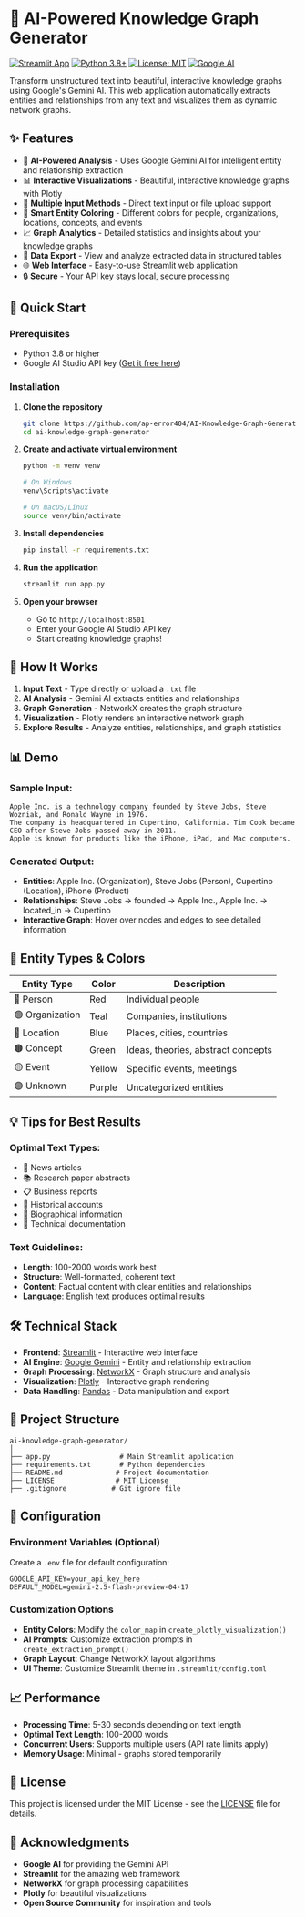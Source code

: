# 🧠 AI-Powered Knowledge Graph Generator

[![Streamlit App](https://static.streamlit.io/badges/streamlit_badge_black_white.svg)](https://your-app-url.streamlit.app)
[![Python 3.8+](https://img.shields.io/badge/python-3.8+-blue.svg)](https://www.python.org/downloads/)
[![License: MIT](https://img.shields.io/badge/License-MIT-yellow.svg)](https://opensource.org/licenses/MIT)
[![Google AI](https://img.shields.io/badge/Powered%20by-Google%20Gemini-4285F4.svg)](https://ai.google.dev/)

Transform unstructured text into beautiful, interactive knowledge graphs using Google's Gemini AI. This web application automatically extracts entities and relationships from any text and visualizes them as dynamic network graphs.


## ✨ Features

- 🤖 **AI-Powered Analysis** - Uses Google Gemini AI for intelligent entity and relationship extraction
- 📊 **Interactive Visualizations** - Beautiful, interactive knowledge graphs with Plotly
- 📁 **Multiple Input Methods** - Direct text input or file upload support
- 🎨 **Smart Entity Coloring** - Different colors for people, organizations, locations, concepts, and events
- 📈 **Graph Analytics** - Detailed statistics and insights about your knowledge graphs
- 💾 **Data Export** - View and analyze extracted data in structured tables
- 🌐 **Web Interface** - Easy-to-use Streamlit web application
- 🔒 **Secure** - Your API key stays local, secure processing

## 🚀 Quick Start

### Prerequisites
- Python 3.8 or higher
- Google AI Studio API key ([Get it free here](https://makersuite.google.com/app/apikey))

### Installation

1. **Clone the repository**
   ```bash
   git clone https://github.com/ap-error404/AI-Knowledge-Graph-Generator.git
   cd ai-knowledge-graph-generator
   ```

2. **Create and activate virtual environment**
   ```bash
   python -m venv venv
   
   # On Windows
   venv\Scripts\activate
   
   # On macOS/Linux  
   source venv/bin/activate
   ```

3. **Install dependencies**
   ```bash
   pip install -r requirements.txt
   ```

4. **Run the application**
   ```bash
   streamlit run app.py
   ```

5. **Open your browser**
   - Go to `http://localhost:8501`
   - Enter your Google AI Studio API key
   - Start creating knowledge graphs!

## 🎯 How It Works

1. **Input Text** - Type directly or upload a `.txt` file
2. **AI Analysis** - Gemini AI extracts entities and relationships
3. **Graph Generation** - NetworkX creates the graph structure
4. **Visualization** - Plotly renders an interactive network graph
5. **Explore Results** - Analyze entities, relationships, and graph statistics

## 📊 Demo

### Sample Input:
```
Apple Inc. is a technology company founded by Steve Jobs, Steve Wozniak, and Ronald Wayne in 1976. 
The company is headquartered in Cupertino, California. Tim Cook became CEO after Steve Jobs passed away in 2011. 
Apple is known for products like the iPhone, iPad, and Mac computers.
```

### Generated Output:
- **Entities**: Apple Inc. (Organization), Steve Jobs (Person), Cupertino (Location), iPhone (Product)
- **Relationships**: Steve Jobs → founded → Apple Inc., Apple Inc. → located_in → Cupertino
- **Interactive Graph**: Hover over nodes and edges to see detailed information

## 🎨 Entity Types & Colors

| Entity Type | Color | Description |
|-------------|-------|-------------|
| 🔴 Person | Red | Individual people |
| 🟢 Organization | Teal | Companies, institutions |
| 🔵 Location | Blue | Places, cities, countries |
| 🟤 Concept | Green | Ideas, theories, abstract concepts |
| 🟡 Event | Yellow | Specific events, meetings |
| 🟣 Unknown | Purple | Uncategorized entities |

## 💡 Tips for Best Results

### Optimal Text Types:
- 📰 News articles
- 📚 Research paper abstracts  
- 📋 Business reports
- 📖 Historical accounts
- 👤 Biographical information
- 📄 Technical documentation

### Text Guidelines:
- **Length**: 100-2000 words work best
- **Structure**: Well-formatted, coherent text
- **Content**: Factual content with clear entities and relationships
- **Language**: English text produces optimal results

## 🛠️ Technical Stack

- **Frontend**: [Streamlit](https://streamlit.io/) - Interactive web interface
- **AI Engine**: [Google Gemini](https://ai.google.dev/) - Entity and relationship extraction
- **Graph Processing**: [NetworkX](https://networkx.org/) - Graph structure and analysis
- **Visualization**: [Plotly](https://plotly.com/python/) - Interactive graph rendering
- **Data Handling**: [Pandas](https://pandas.pydata.org/) - Data manipulation and export

## 📁 Project Structure

```
ai-knowledge-graph-generator/
│
├── app.py                 # Main Streamlit application
├── requirements.txt       # Python dependencies  
├── README.md             # Project documentation
├── LICENSE               # MIT License
├── .gitignore           # Git ignore file
```

## 🔧 Configuration

### Environment Variables (Optional)
Create a `.env` file for default configuration:
```env
GOOGLE_API_KEY=your_api_key_here
DEFAULT_MODEL=gemini-2.5-flash-preview-04-17
```

### Customization Options
- **Entity Colors**: Modify the `color_map` in `create_plotly_visualization()`
- **AI Prompts**: Customize extraction prompts in `create_extraction_prompt()`
- **Graph Layout**: Change NetworkX layout algorithms
- **UI Theme**: Customize Streamlit theme in `.streamlit/config.toml`

## 📈 Performance

- **Processing Time**: 5-30 seconds depending on text length
- **Optimal Text Length**: 100-2000 words
- **Concurrent Users**: Supports multiple users (API rate limits apply)
- **Memory Usage**: Minimal - graphs stored temporarily

## 📄 License

This project is licensed under the MIT License - see the [LICENSE](LICENSE) file for details.

## 🙏 Acknowledgments

- **Google AI** for providing the Gemini API
- **Streamlit** for the amazing web framework
- **NetworkX** for graph processing capabilities
- **Plotly** for beautiful visualizations
- **Open Source Community** for inspiration and tools

